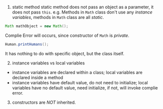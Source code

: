 1. static method
static method does not pass an object as a parameter, it does not pass `this`.
e.g. Methods in `Math` class don't use any _instance variables_, methods in  `Math` class are all _static_.

```java
Math mathObject = new Math();
```
Complie Error will occurs, since constructor of `Math` is _private_.

```java
Human.printHumans();
```

It has nothing to do with specific object, but the class itself.

2. instance variables vs local variables
  - instance variables are declared within a class; local variables are declared inside a method
  - instance variables have default value, do not need to initialize; local variables have no default value, need initialize, if not, will invoke complie error.
  
3. constructors are _NOT_ inherited. 


